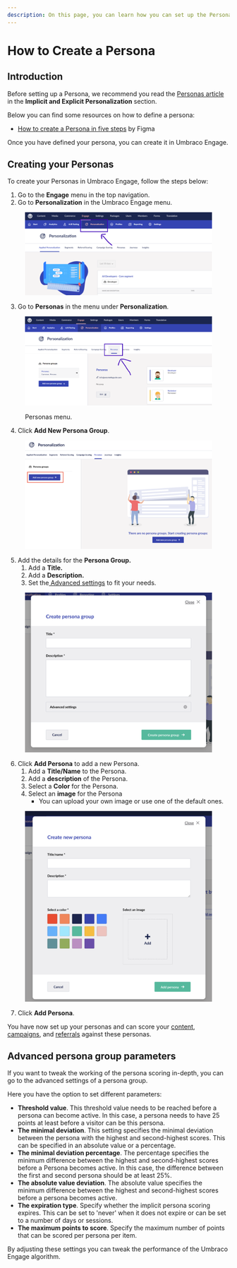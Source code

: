 ```yaml
---
description: On this page, you can learn how you can set up the Personas in Umbraco Engage.
---
```


# How to Create a Persona

## Introduction

Before setting up a Persona, we recommend you read the [Personas article](../marketers-and-editors/personalization/implicit-and-explicit-personalization/setting-up-personas.md) in the **Implicit and Explicit Personalization** section.

Below you can find some resources on how to define a persona:

* [How to create a Persona in five steps](https://www.figma.com/resource-library/how-to-create-a-persona/) by Figma

Once you have defined your persona, you can create it in Umbraco Engage.

## Creating your Personas

To create your Personas in Umbraco Engage, follow the steps below:

1. Go to the **Engage** menu in the top navigation.
2. Go to **Personalization** in the Umbraco Engage menu.

<figure><img src="../.gitbook/assets/engage-tutorial-how-to-persona.png" alt=""><figcaption></figcaption></figure>

3. Go to **Personas** in the menu under **Personalization**.

<figure><img src="../.gitbook/assets/engage-tutorials-how-to-persona.png" alt="Personas menu."><figcaption><p>Personas menu.</p></figcaption></figure>

4. Click **Add New Persona Group**.

<figure><img src="../.gitbook/assets/image (2).png" alt=""><figcaption></figcaption></figure>

5. Add the details for the **Persona Group.**
   1. Add a **Title.**
   2. Add a **Description.**
   3. Set the[ Advanced settings](how-to-create-a-persona.md#advanced-persona-group-parameters) to fit your needs.

<figure><img src="../.gitbook/assets/image (3).png" alt=""><figcaption></figcaption></figure>

6. Click **Add Persona** to add a new Persona.
   1. Add a **Title/Name** to the Persona.
   2. Add a **description** of the Persona.
   3. Select a **Color** for the Persona.
   4. Select an **image** for the Persona
      * You can upload your own image or use one of the default ones.

<figure><img src="../.gitbook/assets/image (4).png" alt=""><figcaption></figcaption></figure>

7. Click **Add Persona**.

You have now set up your personas and can score your [content](../../../personalization/implicit-personalization-scoring-explained/content-scoring/), [campaigns](../../../personalization/implicit-personalization-scoring-explained/campaign-scoring/), and [referrals](../../../personalization/implicit-personalization-scoring-explained/referral-scoring/) against these personas.

## Advanced persona group parameters

If you want to tweak the working of the persona scoring in-depth, you can go to the advanced settings of a persona group.

Here you have the option to set different parameters:

* **Threshold value**. This threshold value needs to be reached before a persona can become active. In this case, a persona needs to have 25 points at least before a visitor can be this persona.
* **The minimal deviation**. This setting specifies the minimal deviation between the persona with the highest and second-highest scores. This can be specified in an absolute value or a percentage.
* **The minimal deviation percentage**. The percentage specifies the minimum difference between the highest and second-highest scores before a Persona becomes active. In this case, the difference between the first and second persona should be at least 25%.
* **The absolute value deviation**. The absolute value specifies the minimum difference between the highest and second-highest scores before a persona becomes active.
* **The expiration type**. Specify whether the implicit persona scoring expires. This can be set to 'never' when it does not expire or can be set to a number of days or sessions.
* **The maximum points to score**. Specify the maximum number of points that can be scored per persona per item.

By adjusting these settings you can tweak the performance of the Umbraco Engage algorithm.
